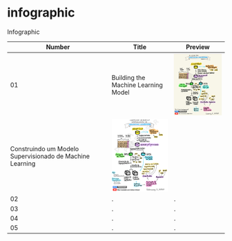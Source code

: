 # infographic
Infographic

Number | Title | Preview
---|---|---
01 | Building the Machine Learning Model | <img src="01-Building-the-Machine-Learning-Model.JPG" alt="Building the Machine Learning Model" title="Building the Machine Learning Model" width="200" />
   | Construindo um Modelo Supervisionado de Machine Learning | <img src="PT-01-Construindo-um-Modelo-Supervisionado-de-Machine-Learning.JPG" alt="Construindo um Modelo Supervisionado de Machine Learning" title="Construindo um Modelo Supervisionado de Machine Learning" width="200" />
02 | . |  .
03 | . |  .
04 | . |  .
05 | . |  .
